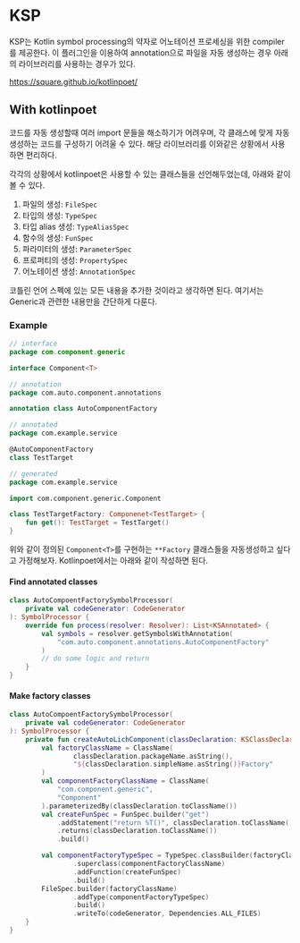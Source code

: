 # KSP

KSP는 Kotlin symbol processing의 약자로 어노테이션 프로세싱을 위한 compiler를 제공한다. 이 플러그인을 이용하여 annotation으로 파일을 자동 생성하는 경우 아래의 라이브러리를 사용하는 경우가 있다.

https://square.github.io/kotlinpoet/

## With kotlinpoet

코드를 자동 생성할때 여러 import 문들을 해소하기가 어려우며, 각 클래스에 맞게 자동 생성하는 코드를 구성하기 어려울 수 있다. 해당 라이브러리를 이와같은 상황에서 사용하면 편리하다.

각각의 상황에서 kotlinpoet은 사용할 수 있는 클래스들을 선언해두었는데, 아래와 같이 볼 수 있다.

1. 파일의 생성: `FileSpec`
2. 타입의 생성: `TypeSpec`
3. 타입 alias 생성: `TypeAliasSpec`
4. 함수의 생성: `FunSpec`
5. 파라미터의 생성: `ParameterSpec`
6. 프로퍼티의 생성: `PropertySpec`
7. 어노테이션 생성: `AnnotationSpec`

코틀린 언어 스펙에 있는 모든 내용을 추가한 것이라고 생각하면 된다. 여기서는 Generic과 관련한 내용만을 간단하게 다룬다.

### Example

```kt
// interface
package com.component.generic

interface Component<T>

// annotation
package com.auto.component.annotations

annotation class AutoComponentFactory

// annotated
package com.example.service

@AutoComponentFactory
class TestTarget

// generated
package com.example.service

import com.component.generic.Component

class TestTargetFactory: Componenet<TestTarget> {
    fun get(): TestTarget = TestTarget()
}
```

위와 같이 정의된 `Component<T>`를 구현하는 `**Factory` 클래스들을 자동생성하고 싶다고 가정해보자. Kotlinpoet에서는 아래와 같이 작성하면 된다.

#### Find annotated classes
```kt
class AutoCompoentFactorySymbolProcessor(
    private val codeGenerator: CodeGenerator
): SymbolProcessor {
    override fun process(resolver: Resolver): List<KSAnnotated> {
        val symbols = resolver.getSymbolsWithAnnotation(
            "com.auto.component.annotations.AutoComponentFactory"
        )
        // do some logic and return
    }
}
```

#### Make factory classes
```kt
class AutoCompoentFactorySymbolProcessor(
    private val codeGenerator: CodeGenerator
): SymbolProcessor {
    private fun createAutoLichComponent(classDeclaration: KSClassDeclaration) {
        val factoryClassName = ClassName(
                classDeclaration.packageName.asString(),
                "${classDeclaration.simpleName.asString()}Factory"
        )
        val componentFactoryClassName = ClassName(
            "com.component.generic",
            "Component"
        ).parameterizedBy(classDeclaration.toClassName())
        val createFunSpec = FunSpec.builder("get")
            .addStatement("return %T()", classDeclaration.toClassName())
            .returns(classDeclaration.toClassName())
            .build()

        val componentFactoryTypeSpec = TypeSpec.classBuilder(factoryClassName)
                .superclass(componentFactoryClassName)
                .addFunction(createFunSpec)
                .build()
        FileSpec.builder(factoryClassName)
                .addType(componentFactoryTypeSpec)
                .build()
                .writeTo(codeGenerator, Dependencies.ALL_FILES)
    }
}
```